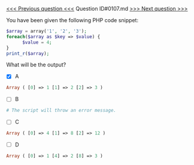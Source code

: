 [<<< Previous question <<<](0106.md)  Question ID#0107.md  [>>> Next question >>>](0108.md) 

You have been given the following PHP code snippet:

```php
$array = array('1', '2', '3');
foreach($array as $key => $value) {
      $value = 4;
}
print_r($array);
```
What will be the output?

- [x] A
```php
Array ( [0] => 1 [1] => 2 [2] => 3 )
```

- [ ] B
```php
# The script will throw an error message.
```

- [ ] C
```php
Array ( [0] => 4 [1] => 8 [2] => 12 )
```

- [ ] D
```php
Array ( [0] => 1 [4] => 2 [8] => 3 )
```

